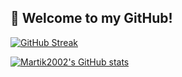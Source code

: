 ## 👋 Welcome to my GitHub!

[![GitHub Streak](https://streak-stats.demolab.com?user=Martik2002&theme=default)](https://git.io/streak-stats)

[![Martik2002's GitHub stats](https://github-readme-stats.vercel.app/api?username=Martik2002&show_icons=true&theme=default)](https://github.com/anuraghazra/github-readme-stats)
